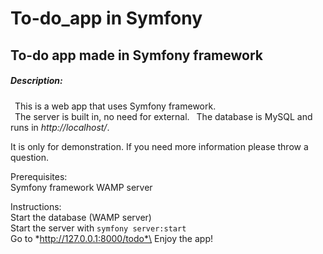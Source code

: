 # To-do_app in Symfony
## To-do app made in Symfony framework

##### Description:
&ensp;This is a web app that uses Symfony framework.\
&ensp;The server is built in, no need for external.
&ensp;The database is MySQL and runs in *http://localhost/*.


It is only for demonstration. If you need more information please throw a question.

Prerequisites:\
Symfony framework
WAMP server

Instructions:\
Start the database (WAMP server)\
Start the server with `symfony server:start`\
Go to *http://127.0.0.1:8000/todo*\
Enjoy the app!
